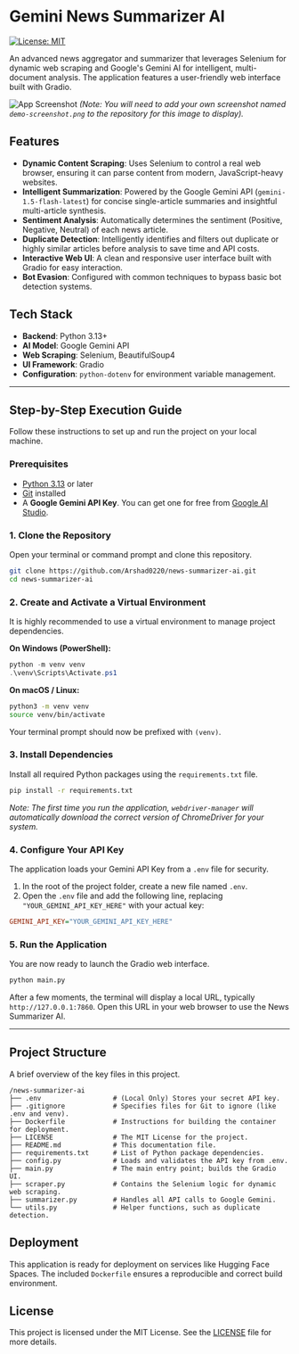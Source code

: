 # Gemini News Summarizer AI

[![License: MIT](https://img.shields.io/badge/License-MIT-yellow.svg)](https://opensource.org/licenses/MIT)

An advanced news aggregator and summarizer that leverages Selenium for dynamic web scraping and Google's Gemini AI for intelligent, multi-document analysis. The application features a user-friendly web interface built with Gradio.

![App Screenshot](https://raw.githubusercontent.com/Arshad0220/news-summarizer-ai/main/demo-screenshot.png)
*(Note: You will need to add your own screenshot named `demo-screenshot.png` to the repository for this image to display).*

## Features

-   **Dynamic Content Scraping**: Uses Selenium to control a real web browser, ensuring it can parse content from modern, JavaScript-heavy websites.
-   **Intelligent Summarization**: Powered by the Google Gemini API (`gemini-1.5-flash-latest`) for concise single-article summaries and insightful multi-article synthesis.
-   **Sentiment Analysis**: Automatically determines the sentiment (Positive, Negative, Neutral) of each news article.
-   **Duplicate Detection**: Intelligently identifies and filters out duplicate or highly similar articles before analysis to save time and API costs.
-   **Interactive Web UI**: A clean and responsive user interface built with Gradio for easy interaction.
-   **Bot Evasion**: Configured with common techniques to bypass basic bot detection systems.

## Tech Stack

-   **Backend**: Python 3.13+
-   **AI Model**: Google Gemini API
-   **Web Scraping**: Selenium, BeautifulSoup4
-   **UI Framework**: Gradio
-   **Configuration**: `python-dotenv` for environment variable management.

---

## Step-by-Step Execution Guide

Follow these instructions to set up and run the project on your local machine.

### Prerequisites

-   [Python 3.13](https://www.python.org/downloads/) or later
-   [Git](https://git-scm.com/downloads) installed
-   A **Google Gemini API Key**. You can get one for free from [Google AI Studio](https://aistudio.google.com/app/apikey).

### 1. Clone the Repository

Open your terminal or command prompt and clone this repository.

```bash
git clone https://github.com/Arshad0220/news-summarizer-ai.git
cd news-summarizer-ai
```

### 2. Create and Activate a Virtual Environment

It is highly recommended to use a virtual environment to manage project dependencies.

**On Windows (PowerShell):**

```powershell
python -m venv venv
.\venv\Scripts\Activate.ps1
```

**On macOS / Linux:**

```bash
python3 -m venv venv
source venv/bin/activate
```

Your terminal prompt should now be prefixed with `(venv)`.

### 3. Install Dependencies

Install all required Python packages using the `requirements.txt` file.

```bash
pip install -r requirements.txt
```
*Note: The first time you run the application, `webdriver-manager` will automatically download the correct version of ChromeDriver for your system.*

### 4. Configure Your API Key

The application loads your Gemini API Key from a `.env` file for security.

1.  In the root of the project folder, create a new file named `.env`.
2.  Open the `.env` file and add the following line, replacing `"YOUR_GEMINI_API_KEY_HERE"` with your actual key:

```ini
GEMINI_API_KEY="YOUR_GEMINI_API_KEY_HERE"
```

### 5. Run the Application

You are now ready to launch the Gradio web interface.

```bash
python main.py
```

After a few moments, the terminal will display a local URL, typically `http://127.0.0.1:7860`. Open this URL in your web browser to use the News Summarizer AI.

---

## Project Structure

A brief overview of the key files in this project.

```
/news-summarizer-ai
├── .env                  # (Local Only) Stores your secret API key.
├── .gitignore            # Specifies files for Git to ignore (like .env and venv).
├── Dockerfile            # Instructions for building the container for deployment.
├── LICENSE               # The MIT License for the project.
├── README.md             # This documentation file.
├── requirements.txt      # List of Python package dependencies.
├── config.py             # Loads and validates the API key from .env.
├── main.py               # The main entry point; builds the Gradio UI.
├── scraper.py            # Contains the Selenium logic for dynamic web scraping.
├── summarizer.py         # Handles all API calls to Google Gemini.
└── utils.py              # Helper functions, such as duplicate detection.
```

## Deployment

This application is ready for deployment on services like Hugging Face Spaces. The included `Dockerfile` ensures a reproducible and correct build environment.

## License

This project is licensed under the MIT License. See the [LICENSE](LICENSE) file for more details.